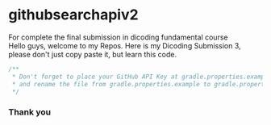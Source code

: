 # githubsearchapiv2
For complete the final submission in dicoding fundamental course
<br>
Hello guys, welcome to my Repos. Here is my Dicoding Submission 3, please don't just copy paste it, but learn this code.<br>

```kotlin
/**
 * Don't forget to place your GitHub API Key at gradle.properties.example file
 * and rename the file from gradle.properties.example to gradle.properties
 */
```
### Thank you
